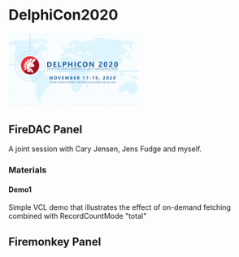 # DelphiCon2020


<img src="https://github.com/omonien/DelphiCon2020/blob/main/Images/DelphiCon2020.png?raw=true"  style="zoom:25%;" />

## FireDAC Panel
A joint session with Cary Jensen, Jens Fudge and myself.

### Materials

#### Demo1

Simple VCL demo that illustrates the effect of on-demand fetching combined with RecordCountMode "total" 

## Firemonkey Panel
